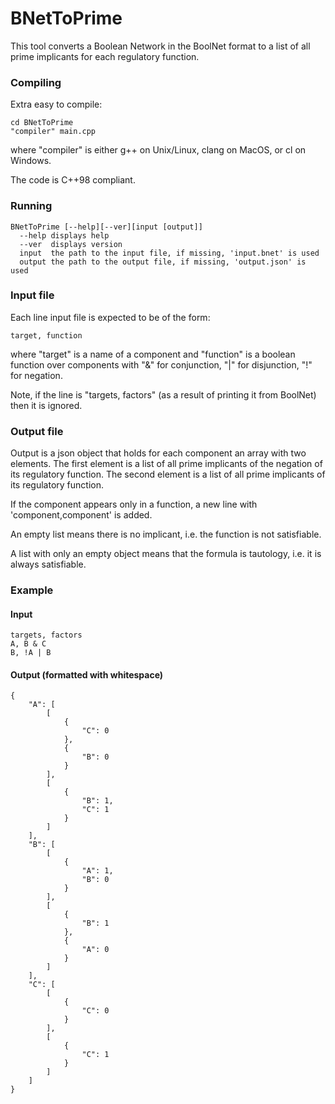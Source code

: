 # BNetToPrime

This tool converts a Boolean Network in the BoolNet format to a list of all prime implicants for each regulatory function.

### Compiling 
Extra easy to compile:
```shell
cd BNetToPrime
"compiler" main.cpp
```
where "compiler" is either g++ on Unix/Linux, clang on MacOS, or cl on Windows.

The code is C++98 compliant.
### Running
```shell
BNetToPrime [--help][--ver][input [output]] 
  --help displays help
  --ver  displays version
  input  the path to the input file, if missing, 'input.bnet' is used
  output the path to the output file, if missing, 'output.json' is used
```

### Input file
Each line input file is expected to be of the form: 
```
target, function
```
where "target" is a name of a component and "function" is a boolean function over components with "&" for conjunction, "|" for disjunction, "!" for negation.

Note, if the line is "targets, factors" (as a result of printing it from BoolNet) then it is ignored.

### Output file
Output is a json object that holds for each component an array with two elements. 
The first element is a list of all prime implicants of the negation of its regulatory function.
The second element is a list of all prime implicants of its regulatory function.

If the component appears only in a function, a new line with 'component,component' is added.

An empty list means there is no implicant, i.e. the function is not satisfiable.

A list with only an empty object means that the formula is tautology, i.e. it is always satisfiable.

### Example
#### Input
```
targets, factors
A, B & C
B, !A | B
```
#### Output (formatted with whitespace)
```
{
    "A": [
        [
            {
                "C": 0
            },
            {
                "B": 0
            }
        ],
        [
            {
                "B": 1,
                "C": 1
            }
        ]
    ],
    "B": [
        [
            {
                "A": 1,
                "B": 0
            }
        ],
        [
            {
                "B": 1
            },
            {
                "A": 0
            }
        ]
    ],
    "C": [
        [
            {
                "C": 0
            }
        ],
        [
            {
                "C": 1
            }
        ]
    ]
}
```
